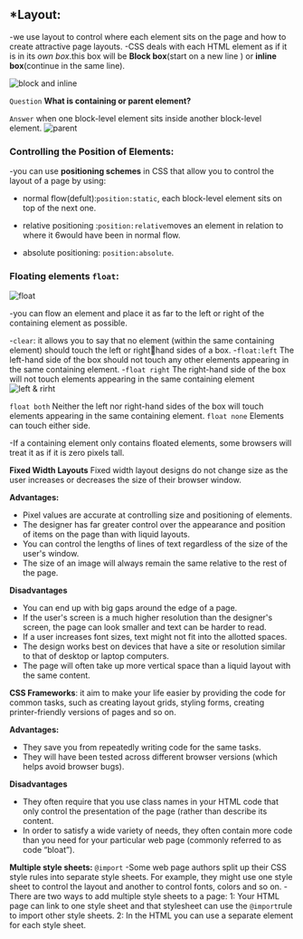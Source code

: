 ## *Layout:

-we use layout  to control where each element sits on the page and how to create attractive page layouts.
-CSS deals with each HTML element as if it is in its _own box_.this box will be **Block box**(start  on a new line ) or **inline box**(continue in the same line).

![block and inline](https://th.bing.com/th/id/R01bd85b015ee0b310cb017569c7eed8d?rik=jdGjArzotu858w&riu=http%3a%2f%2f4.bp.blogspot.com%2f-TiwOixlooJk%2fU4UyEnv_XpI%2fAAAAAAAACFs%2fNuuLz2IvoZ4%2fs1600%2fcss-display-block-vs-inline-block.png&ehk=EiE1Ba548uTmNLw7RJ6WJKdEWOcrrD5TcPZXQylJllU%3d&risl=&pid=ImgRaw)


`Question` **What is  containing or parent element?**

`Answer`
when one block-level element sits inside another block-level element.
![parent](https://i.stack.imgur.com/BpIFY.jpg)

### Controlling the Position of Elements:
-you can use **positioning schemes** in CSS that allow you to control 
the layout of a page by using:
*  normal flow(defult):`position:static`, each block-level element sits on top of the next one. 

 * relative positioning :`position:relative`moves an 
element in relation to where it  6would have been in normal flow.
 * absolute positioning: `position:absolute`.

### Floating elements `float`:
![float](https://th.bing.com/th/id/R84798aced356387af7c933d8810f7aef?rik=taC3JYG5D%2bnoTQ&pid=ImgRaw)

-you can flow an element and place it as far to the left or right of the containing element as possible.

-`clear`: it allows you to say that no element (within the same containing element) should touch the left or righthand sides of a box.
-`float:left`
The left-hand side of the box
should not touch any other elements appearing in the same containing element.
-`float right`
The right-hand side of the box will not touch elements appearing in the same containing element
![left & rirht](https://th.bing.com/th/id/Ra057022c32b9c277048b1f39d6a7b1d7?rik=QIeU%2baBEh9l8JQ&pid=ImgRaw)

`float both`
Neither the left nor right-hand sides of the box will touch elements appearing in the same containing element.
`float none`
Elements can touch either side.

-If a containing element only
contains floated elements, some browsers will treat it as if it is zero pixels tall.

**Fixed Width Layouts**
Fixed width layout designs do not
change size as the user increases or decreases the size of their browser window.

**Advantages:**

*  Pixel values are accurate 
at controlling size and positioning of elements.
* The designer has far greater control over the appearance and position of items on the page than with liquid layouts.
* You can control the lengths of lines of text regardless of the size of the user's window.
* The size of an image will always remain the same relative to the rest of the page.

**Disadvantages**

* You can end up with big gaps 
around the edge of a page.
* If the user's screen is a much higher resolution than the designer's screen, the page can look smaller and text can be harder to read.
* If a user increases font sizes,
text might not fit into the allotted spaces.
* The design works best on devices that have a site or resolution similar to that of desktop or laptop computers.
* The page will often take up more vertical space than a liquid layout with the same content.

**CSS Frameworks**:
it aim to make your life easier by providing the code for common tasks, such as creating layout grids, styling forms, creating printer-friendly versions of pages and so on.

**Advantages:**

* They save you from repeatedly writing code for the same tasks.
* They will have been tested across different browser versions (which helps avoid browser bugs).

**Disadvantages**

* They often require that you use class names in your HTML code that only control the presentation of the page (rather than describe its content.
* In order to satisfy a wide variety of needs, they often contain more code than you need for your particular web page (commonly referred to as code “bloat”).

**Multiple style sheets:**
`@import`
-Some web page authors split up their CSS style rules into separate style sheets. For example, they might use one style sheet to control the layout and another to control fonts, colors and so on.
-There are two ways to add multiple style sheets to a page:
1: Your HTML page can link to one style sheet and that stylesheet can use the `@import`rule to import other style sheets.
2: In the HTML you can use a
separate  element for each style sheet.
